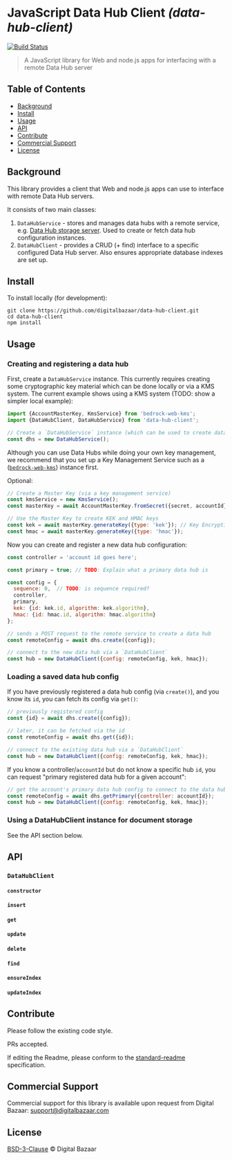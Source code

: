 # JavaScript Data Hub Client _(data-hub-client)_

[![Build Status](https://travis-ci.org/digitalbazaar/data-hub-client.png?branch=master)](https://travis-ci.org/digitalbazaar/data-hub-client)

> A JavaScript library for Web and node.js apps for interfacing with a remote
> Data Hub server

## Table of Contents

- [Background](#background)
- [Install](#install)
- [Usage](#usage)
- [API](#api)
- [Contribute](#contribute)
- [Commercial Support](#commercial-support)
- [License](#license)

## Background

This library provides a client that Web and node.js apps can use to interface
with remote Data Hub servers.

It consists of two main classes:

1. `DataHubService` - stores and manages data hubs with a remote service, e.g.
  [Data Hub storage server](https://github.com/digitalbazaar/bedrock-data-hub-storage).
  Used to create or fetch data hub configuration instances.
2. `DataHubClient` - provides a CRUD (+ find) interface to a specific
  configured Data Hub server. Also ensures appropriate database indexes are
  set up.

## Install

To install locally (for development):

```
git clone https://github.com/digitalbazaar/data-hub-client.git
cd data-hub-client
npm install
```

## Usage

### Creating and registering a data hub

First, create a `DataHubService` instance. This currently requires creating
some cryptographic key material which can be done locally or via a KMS system.
The current example shows using a KMS system (TODO: show a simpler local
example):

```js
import {AccountMasterKey, KmsService} from 'bedrock-web-kms';
import {DataHubClient, DataHubService} from 'data-hub-client';

// Create a `DataHubService` instance (which can be used to create data hubs)
const dhs = new DataHubService();
```

Although you can use Data Hubs while doing your own key management, we
recommend that you set up a Key Management Service such as a
([`bedrock-web-kms`](https://github.com/digitalbazaar/bedrock-web-kms))
instance first.

Optional:

```js
// Create a Master Key (via a key management service)
const kmsService = new KmsService();
const masterKey = await AccountMasterKey.fromSecret({secret, accountId});

// Use the Master Key to create KEK and HMAC keys
const kek = await masterKey.generateKey({type: 'kek'}); // Key Encryption Key
const hmac = await masterKey.generateKey({type: 'hmac'});

```

Now you can create and register a new data hub configuration:

```js
const controller = 'account id goes here';

const primary = true; // TODO: Explain what a primary data hub is

const config = {
  sequence: 0,  // TODO: is sequence required?
  controller,
  primary,
  kek: {id: kek.id, algorithm: kek.algorithm},
  hmac: {id: hmac.id, algorithm: hmac.algorithm}
};

// sends a POST request to the remote service to create a data hub
const remoteConfig = await dhs.create({config});

// connect to the new data hub via a `DataHubClient`
const hub = new DataHubClient({config: remoteConfig, kek, hmac});
```

### Loading a saved data hub config

If you have previously registered a data hub config (via `create()`), and you
know its `id`, you can fetch its config via `get()`:

```js
// previously registered config
const {id} = await dhs.create({config});

// later, it can be fetched via the id
const remoteConfig = await dhs.get({id});

// connect to the existing data hub via a `DataHubClient`
const hub = new DataHubClient({config: remoteConfig, kek, hmac});
```

If you know a controller/`accountId` but do not know a specific hub `id`, you
can request "primary registered data hub for a given account":

```js
// get the account's primary data hub config to connect to the data hub
const remoteConfig = await dhs.getPrimary({controller: accountId});
const hub = new DataHubClient({config: remoteConfig, kek, hmac});
```

### Using a DataHubClient instance for document storage

See the API section below.

## API

### `DataHubClient`

#### `constructor`

#### `insert`

#### `get`

#### `update`

#### `delete`

#### `find`

#### `ensureIndex`

#### `updateIndex`

## Contribute

Please follow the existing code style.

PRs accepted.

If editing the Readme, please conform to the
[standard-readme](https://github.com/RichardLitt/standard-readme) specification.

## Commercial Support

Commercial support for this library is available upon request from
Digital Bazaar: support@digitalbazaar.com

## License

[BSD-3-Clause](LICENSE.md) © Digital Bazaar
